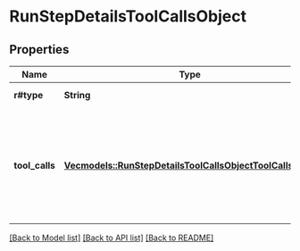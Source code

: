 # RunStepDetailsToolCallsObject

## Properties

Name | Type | Description | Notes
------------ | ------------- | ------------- | -------------
**r#type** | **String** | Always `tool_calls`. | 
**tool_calls** | [**Vec<models::RunStepDetailsToolCallsObjectToolCallsInner>**](RunStepDetailsToolCallsObject_tool_calls_inner.md) | An array of tool calls the run step was involved in. These can be associated with one of three types of tools: `code_interpreter`, `file_search`, or `function`.  | 

[[Back to Model list]](../README.md#documentation-for-models) [[Back to API list]](../README.md#documentation-for-api-endpoints) [[Back to README]](../README.md)


